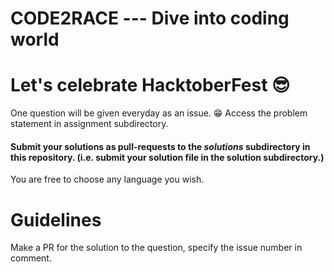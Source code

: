 # CODE2RACE --- Dive into coding world 
# Let's celebrate HacktoberFest 😎

One question will be given everyday as an issue. 😁
Access the problem statement in assignment subdirectory.


#### Submit your solutions as pull-requests to the *solutions* subdirectory in this repository. (i.e. submit your solution file in the solution subdirectory.)
You are free to choose any language you wish.

Guidelines
==========

Make a PR for the solution to the question, specify the issue number in comment.
